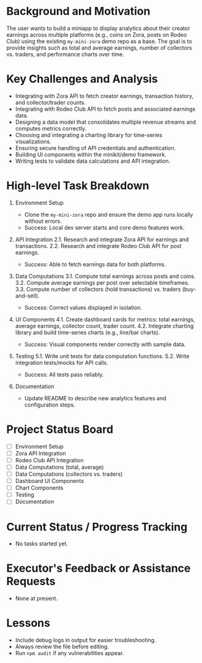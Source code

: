 # Background and Motivation

The user wants to build a miniapp to display analytics about their creator earnings across multiple platforms (e.g., coins on Zora, posts on Rodeo Club) using the existing `my-mini-zora` demo repo as a base. The goal is to provide insights such as total and average earnings, number of collectors vs. traders, and performance charts over time.

# Key Challenges and Analysis

- Integrating with Zora API to fetch creator earnings, transaction history, and collector/trader counts.
- Integrating with Rodeo Club API to fetch posts and associated earnings data.
- Designing a data model that consolidates multiple revenue streams and computes metrics correctly.
- Choosing and integrating a charting library for time-series visualizations.
- Ensuring secure handling of API credentials and authentication.
- Building UI components within the minikit/demo framework.
- Writing tests to validate data calculations and API integration.

# High-level Task Breakdown

1. Environment Setup
   - Clone the `my-mini-zora` repo and ensure the demo app runs locally without errors.
   - Success: Local dev server starts and core demo features work.

2. API Integration
   2.1. Research and integrate Zora API for earnings and transactions.
   2.2. Research and integrate Rodeo Club API for post earnings.
   - Success: Able to fetch earnings data for both platforms.

3. Data Computations
   3.1. Compute total earnings across posts and coins.
   3.2. Compute average earnings per post over selectable timeframes.
   3.3. Compute number of collectors (hold transactions) vs. traders (buy-and-sell).
   - Success: Correct values displayed in isolation.

4. UI Components
   4.1. Create dashboard cards for metrics: total earnings, average earnings, collector count, trader count.
   4.2. Integrate charting library and build time-series charts (e.g., line/bar charts).
   - Success: Visual components render correctly with sample data.

5. Testing
   5.1. Write unit tests for data computation functions.
   5.2. Write integration tests/mocks for API calls.
   - Success: All tests pass reliably.

6. Documentation
   - Update README to describe new analytics features and configuration steps.

# Project Status Board

- [ ] Environment Setup
- [ ] Zora API Integration
- [ ] Rodeo Club API Integration
- [ ] Data Computations (total, average)
- [ ] Data Computations (collectors vs. traders)
- [ ] Dashboard UI Components
- [ ] Chart Components
- [ ] Testing
- [ ] Documentation

# Current Status / Progress Tracking

- No tasks started yet.

# Executor's Feedback or Assistance Requests

- None at present.

# Lessons

- Include debug logs in output for easier troubleshooting.
- Always review the file before editing.
- Run `npm audit` if any vulnerabilities appear. 